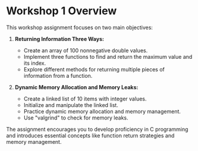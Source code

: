 # Workshop 1 Overview

This workshop assignment focuses on two main objectives:

1. **Returning Information Three Ways:**
   - Create an array of 100 nonnegative double values.
   - Implement three functions to find and return the maximum value and its index.
   - Explore different methods for returning multiple pieces of information from a function.

2. **Dynamic Memory Allocation and Memory Leaks:**
   - Create a linked list of 10 items with integer values.
   - Initialize and manipulate the linked list.
   - Practice dynamic memory allocation and memory management.
   - Use "valgrind" to check for memory leaks.

The assignment encourages you to develop proficiency in C programming and introduces essential concepts like function return strategies and memory management.
